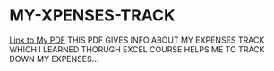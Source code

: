 # MY-XPENSES-TRACK
[Link to My PDF](https://github.com/PENCILABHI116/MY-XPENSES-TRACK/blob/main/MY%20MONTHLY%20BUDGET%20AND%20EXPENSES.pdf)
THIS PDF GIVES INFO ABOUT MY EXPENSES TRACK WHICH I LEARNED THORUGH EXCEL COURSE HELPS ME TO TRACK DOWN MY EXPENSES...
